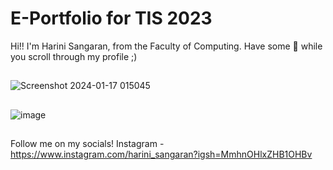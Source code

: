 # E-Portfolio for TIS 2023
Hi!! I'm Harini Sangaran, from the Faculty of Computing. Have some 🍿 while you scroll through my profile ;)
##
![Screenshot 2024-01-17 015045](https://github.com/harinisangaran/E-Portfolio-TIS-02_2023/assets/147630493/aeaa0d67-d6c5-4a8a-be38-2c4a1a8f29d4)
##
![image](https://github.com/harinisangaran/E-Portfolio-TIS-02_2023/assets/147630493/240f6b40-7948-45ca-9ea8-b4156d1e48ad)
##
Follow me on my socials!
Instagram - https://www.instagram.com/harini_sangaran?igsh=MmhnOHlxZHB1OHBv 
